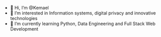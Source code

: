 - 👋 Hi, I’m @Kemael
- 👀 I’m interested in Information systems, digital privacy and innovative technologies
- 🌱 I’m currently learning Python, Data Engineering and Full Stack Web Development

<!---
Kemael/Kemael is a ✨ special ✨ repository because its `README.md` (this file) appears on your GitHub profile.
You can click the Preview link to take a look at your changes.
--->
